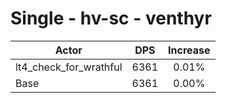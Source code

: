 # Single - hv-sc - venthyr
| Actor | DPS | Increase |
|---|:---:|:---:|
|lt4_check_for_wrathful|6361|0.01%|
|Base|6361|0.00%|
